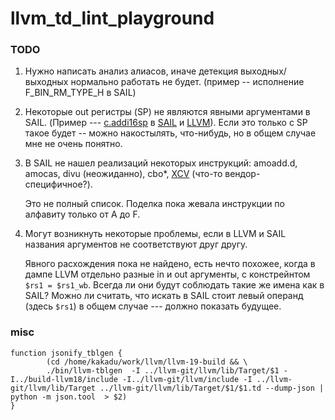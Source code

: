 # llvm_td_lint_playground





### TODO

1) Нужно написать анализ алиасов, иначе детекция выходных/выходных нормально работать не будет. (пример -- исполнение F_BIN_RM_TYPE_H в SAIL)
2) Некоторые out регистры (SP) не являются явными аргументами в SAIL. (Пример --- [c.addi16sp](https://msyksphinz-self.github.io/riscv-isadoc/html/rvc.html#c-addi16sp) в [SAIL](https://github.com/riscv/sail-riscv/blob/05b845c91d1c1db7b361fc8d06e815b54ca0b07a/model/riscv_insts_zca.sail#L196) и [LLVM](https://github.com/llvm/llvm-project/blob/release/18.x/llvm/lib/Target/RISCV/RISCVInstrInfoC.td#L435)). Если это только c SP такое будет -- можно накостылять, что-нибудь, но в общем случае мне не очень понятно.
3) В SAIL не нашел реализаций некоторых инструкций: amoadd.d, amocas, divu (неожиданно), cbo*, [XCV](https://github.com/llvm/llvm-project/blob/release/18.x/llvm/lib/Target/RISCV/RISCVInstrInfoXCV.td) (что-то вендор-специфичное?).

    Это не полный список. Поделка пока жевала инструкции по алфавиту только от A до F.
4) Могут возникнуть некоторые проблемы, если в LLVM и SAIL названия аргументов не соответствуют друг другу.

    Явного расхождения пока не найдено, есть нечто похожее, когда в дампе LLVM отдельно разные in и out аргументы, с констрейнтом `$rs1 = $rs1_wb`. Всегда ли они будут соблюдать такие же имена как в SAIL? Можно ли считать, что искать в SAIL стоит левый операнд (здесь `$rs1`) в общем случае --- должно показать будущее.

### misc

````
function jsonify_tblgen {
        (cd /home/kakadu/work/llvm/llvm-19-build && \
        ./bin/llvm-tblgen  -I ../llvm-git/llvm/lib/Target/$1 -I../build-llvm18/include -I../llvm-git/llvm/include -I ../llvm-git/llvm/lib/Target ../llvm-git/llvm/lib/Target/$1/$1.td --dump-json | python -m json.tool  > $2)
}

````
